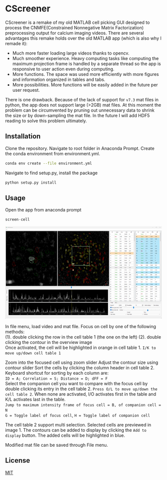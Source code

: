 # CScreener

CScreener is a remake of my old MATLAB cell picking GUI designed to process the CNMFE(Constrained Nonnegative Matrix Factorization) preprocessing output for calcium imaging videos. There are several advantages this remake holds over the old MATLAB app (which is also why I remade it):

- Much more faster loading large videos thanks to opencv.
- Much smoother experience. Heavy computing tasks like computing the maximum projection frame is handled by a separate thread so the app is responsive to user action even during computing.
- More functions. The space was used more efficiently with more figures and information organized in tables and tabs.
- More possibilities. More functions will be easily added in the future per user request.

There is one drawback. Because of the lack of support for `v7.3` mat files in python, the app does not support large (>2GB) mat files. At this moment the problem can be circumvented by pruning out unnecessary data to shrink the size or by down-sampling the mat file. In the future I will add HDF5 reading to solve this problem ultimately.

## Installation

Clone the repository. Navigate to root folder in Anaconda Prompt. Create the conda environment from environment.yml.

```bash
conda env create --file environment.yml
```

Navigate to find setup.py, install the package

```bash
python setup.py install
```

## Usage

Open the app from anaconda prompt

```python
screen-cell
```

![Alt text](cscreener/image/screenshot.png)

In file menu, load video and mat file.
Focus on cell by one of the following methods:  
(1). double clicking the row in the cell table 1 (the one on the left)
(2). double clicking the contour in the overview image  
Once activated, the cell will be highlighted in orange in cell table 1. `I/K to move up/down cell table 1`

Zoom into the focused cell using zoom slider
Adjust the contour size using contour slider
Sort the cells by clicking the column header in cell table 2. Keyboard shortcut for sorting by each column are:  
`ID = A; Correlation = S; Distance = D; dFF = F`  
Select the companion cell you want to compare with the focus cell by double clicking its entry in the cell table 2. `Press O/L to move up/down the cell table 2`. When none are activated, I/O activates first in the table and K/L activates last in the table.  
`Jump to maximum intensity frame of focus cell = B, of companion cell = N`  
`G = Toggle label of focus cell`, `H = Toggle label of companion cell`

The cell table 2 support multi selection. Selected cells are previewed in image 1. The contours can be added to display by clicking the `Add to display` button. The added cells will be highlighted in blue.

Modified mat file can be saved through File menu.

<!--
## Contributing

Pull requests are welcome. For major changes, please open an issue first
to discuss what you would like to change.

Please make sure to update tests as appropriate.-->

## License

[MIT](https://choosealicense.com/licenses/mit/)
